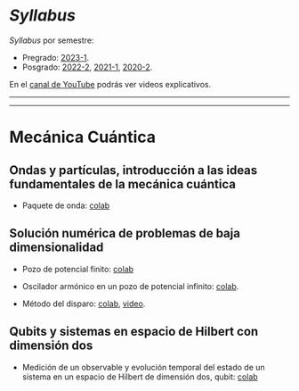 # *Syllabus*

*Syllabus* por semestre: 
  + Pregrado: [2023-1](https://weekapp.co/#/1XCX6EsoFYfWEk4qSJZNVYgmANieOjzijifjA-7U_PnI/0).
  + Posgrado: [2022-2](https://weekapp.co/#/1H2g0W1caPWldbrk0I_nayFAP6YR2Jd9CzMSJXvvI1Uc/0), [2021-1](https://weekapp.co/#/1e9e0GrFn38glKQeWpfa4EfHZj9sJbOqBbrOTx936-QQ/0), [2020-2](https://weekapp.co/#/1ORJQOC0rXLhaU6Yz8GAoRPX7q2ZNTW0-pwZw_cp46Dc/0).

En el [canal de YouTube](https://www.youtube.com/playlist?list=PLQcmiXk5CJebw46SQwyBWuR65O31VbuB2) podrás ver videos explicativos.

---
---
# Mecánica Cuántica

## Ondas y partículas, introducción a las ideas fundamentales de la mecánica cuántica

+ Paquete de onda: [colab](https://colab.research.google.com/github/davidalejandromiranda/QuantumMechanics/blob/main/notebooks/es_PaqueteDeOnda.ipynb)

## Solución numérica de problemas de baja dimensionalidad

+ Pozo de potencial finito: [colab](https://colab.research.google.com/github/davidalejandromiranda/QuantumMechanics/blob/main/notebooks/es_PozoPotencialFinito.ipynb)

+ Oscilador armónico en un pozo de potencial infinito: [colab](https://colab.research.google.com/github/davidalejandromiranda/QuantumMechanics/blob/main/notebooks/es_OsciladorArmonicoEnPozoPotencialInfinito.ipynb).

+ Método del disparo: [colab](https://colab.research.google.com/github/davidalejandromiranda/QuantumMechanics/blob/main/notebooks/es_SolucionNumericaMetodoDisparo1D.ipynb), [video](https://youtu.be/MvI0AC8jCks).

## Qubits y sistemas en espacio de Hilbert con dimensión dos

+ Medición de un observable y evolución temporal del estado de un sistema en un espacio de Hilbert de dimensión dos, qubit: [colab](https://colab.research.google.com/github/davidalejandromiranda/QuantumMechanics/blob/main/notebooks/es_EvolucionTemporalQubit.ipynb)